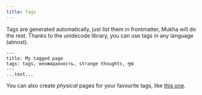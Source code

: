 ```yaml
---
title: Tags
---
```


Tags are generated automatically, just list them in frontmatter, Mukha will do the rest.
Thanks to the unidecode library, you can use tags in any language (almost).

```
---
title: My tagged page
tags: tags, неожиданность, strange thoughts, मुख
---
...text...
```

You can also create _physical_ pages for your favourite tags, like [this one](/+name:tag_correctly).
